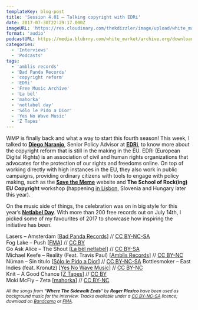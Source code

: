 ```yaml
---
templateKey: blog-post
title: 'Session 4.01 – Talking copyright with EDRi'
date: 2017-07-30T22:29:17.000Z
imageURL: 'https://res.cloudinary.com/thekdizzler/image/upload/white_market/edri_logo-1.jpg'
format: 'audio'
podcastURL: https://media.blubrry.com/white_market/archive.org/download/WhiteMarketPodcastSession401/WhiteMarketPodcast-Session401.mp3
categories:
  - 'Interviews'
  - 'Podcasts'
tags:
  - 'amblis records'
  - 'Bad Panda Records'
  - 'copyright reform'
  - 'EDRi'
  - 'Free Music Archive'
  - 'La bèl'
  - 'mahorka'
  - 'netlabel day'
  - 'Sólo le Pido a Dior'
  - 'Yes No Wave Music'
  - 'Z Tapes'
---
```


WMP is finally back and what a way to start this fourth season! This week, I talked to [**Diego Naranjo**](https://twitter.com/DNBSevilla), Senior Policy Advisor at [**EDRi**](https://edri.org/), to know more about the copyright reform that is still in the making in the EU. EDRi (European Digital Rights) is an association of civil and human rights organizations that advocates for the protection of our rights and freedoms online. On top of working directly with high instances in the EU, they also work in public campaigns, providing ordinary citizens with tools to engage with policy making, such as the [**Save the Meme**](https://savethememe.net/en) website and **The School of Rock(ing) EU Copyright** workshop (happening [in Lisbon](https://www.direitosdigitais.pt/comunicacao/22-noticias/26-save-the-date-the-school-of-rock-ing-eu-copyright), Slovenia and Hungary later this year).

On the music side of things, the celebration was on in big style for this year’s [**Netlabel Day**](http://netlabelday.blogspot.com). With more than 200 free records out on July 14th, I picked some of my favourites of 2017 to showcase how inspiring the initiative has been.

Lasers – Amsterdam \[[Bad Panda Records](http://freemusicarchive.org/music/LASERS/LASERS_EP/)\] // [CC BY-NC-SA](https://creativecommons.org/licenses/by-nc-sa/3.0/)  
Fog Lake – Push \[[FMA](http://freemusicarchive.org/music/Fog_Lake/Dragonchaser/)\] // [CC BY](https://creativecommons.org/licenses/by/3.0/)  
Go Ask Alice – The Shout \[[La bèl netlabel](https://labelnetlabel.bandcamp.com/album/perfection-is-terrible)\] // [CC BY-SA](https://creativecommons.org/licenses/by-sa/3.0/)  
Michael Keefe – Reality (Feat. Travis Paul) \[[Amblis Records](https://amblisrecords.bandcamp.com/album/sounds-of-summer-volume-3-night)\] // [CC BY-NC](https://creativecommons.org/licenses/by-nc/3.0/)
Nüman – Sin título \[[Sólo le Pido a Dior](https://sololepidoadior.bandcamp.com/album/spd-mixtape-04-el-pop-argentino-goza-de-buena-salud)\] // [CC BY-NC-SA](https://creativecommons.org/licenses/by-nc-sa/3.0/)
Bottlesmoker – East Indies (feat. Kronutz) \[[Yes No Wave Music](http://yesnowave.com/yesno084/)\] // [CC BY-NC](https://creativecommons.org/licenses/by-nc/3.0/)  
Knit – A Good Chance \[[Z Tapes](https://ztapes.bandcamp.com/album/summer-2017)\] // [CC BY](https://creativecommons.org/licenses/by/3.0/)  
Moki McFly – Zeta \[[mahorka](http://mahorka.org/release/187)\] // [CC BY-NC](https://creativecommons.org/licenses/by-nc/3.0/)

<small><em>All the songs from “**Where The Sidewalk Ends**” by **Roger Plexico** have been used as background music for the interview. Tracks available under a [CC BY-NC-SA](https://creativecommons.org/licenses/by-nc-sa/3.0/) licence; download on [Bandcamp](https://rogerplexico.bandcamp.com/album/where-the-sidewalk-ends) or [FMA](http://freemusicarchive.org/music/Roger_Plexico/Where_The_Sidewalk_Ends/).</em></small>
